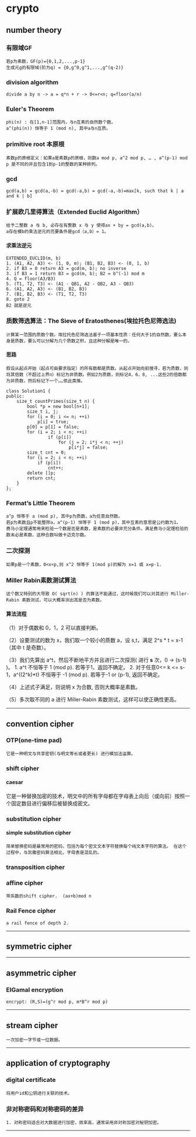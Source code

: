 # crypto
## number theory
### 有限域GF
	若p为素数，GF(p)={0,1,2,...,p-1}
	生成元g的有限域(阶为q) = {0,g^0,g^1,...,g^(q-2)}

### division algorithm
	divide a by n -> a = q*n + r -> 0<=r<n; q=floor(a/n)

### Euler's Theorem
	phi(n) : 在[1,n-1]范围内，与n互素的自然数个数。
	a^(phi(n)) 恒等于 1 (mod n), 其中a与n互质。

### primitive root 本原根
	素数p的原根定义：如果a是素数p的原根，则数a mod p, a^2 mod p, … , a^(p-1) mod p 是不同的并且包含1到p-1的整数的某种排列。
### gcd
	gcd(a,b) = gcd(a,-b) = gcd(-a,b) = gcd(-a,-b)=max[k, such that k | a and k | b]	

### 扩展欧几里得算法（Extended Euclid Algorithm）
	给予二整数 a 与 b, 必存在有整数 x 与 y 使得ax + by = gcd(a,b)。
	a存在模b的乘法逆元的充要条件是gcd（a,b）= 1。
#### 求乘法逆元
```pseudocode
EXTENDED_EUCLID(m, b)
1. (A1, A2, A3) <- (1, 0, m); (B1, B2, B3) <- (0, 1, b)
2. if B3 = 0 return A3 = gcd(m, b); no inverse
3. if B3 = 1 return B3 = gcd(m, b); B2 = b^(-1) mod m
4. Q = floor(A3/B3)
5. (T1, T2, T3) <- (A1 - QB1, A2 - QB2, A3 - QB3)
6. (A1, A2, A3) <- (B1, B2, B3)
7. (B1, B2, B3) <- (T1, T2, T3)
8. goto 2 
B2 就是逆元
```

### 质数筛选算法：The Sieve of Eratosthenes(埃拉托色尼筛选法)
	计算某一范围的质数个数。埃拉托色尼筛选法基于一项基本性质：任何大于1的自然数，要么本身是质数，要么可以分解为几个质数之积，且这种分解是唯一的。
#### 思路
	假设从起点开始（起点可由要求指定）的所有数都是质数。从起点开始向前搜寻，若为质数，则将其倍数（不超过上界n）标记为非质数。例如2为质数，则标记4，6，8, ...这些2的倍数都为非质数，然后标记下一个……依此类推。
```
class Solution1 {
public:
    size_t countPrimes(size_t n) {
        bool *p = new bool[n+1];
        size_t i, j;
        for (i = 0; i <= n; ++i)
            p[i] = true;
        p[0] = p[1] = false;
        for (i = 2; i < n; ++i)
                if (p[i])
                    for (j = 2; i*j < n; ++j)
                        p[i*j] = false;
        size_t cnt = 0;
        for (i = 2; i < n; ++i)
            if (p[i])
                cnt++;
        delete []p;
        return cnt;
    }
};
```	

### Fermat’s Little Theorem
	a^p 恒等于 a (mod p), 其中p为质数，a为任意自然数。
    若p为素数且p不能整除a，a^(p-1) 恒等于 1 (mod p)，其中互素的意思是公约数为1。
	费马小定理通常用来检验一个数是否是素数，是素数的必要非充分条件。满足费马小定理检验的数未必是素数，这种合数叫做卡迈克尔数。

### 二次探测
	如果p是一个素数，0<x<p,则 x^2 恒等于 1(mod p)的解为 x=1 或 x=p-1.

### Miller Rabin素数测试算法
	这个数又特别的大导致 O( sqrt(n) ) 的算法不能通过，这时候我们可以对其进行 Miller-Rabin 素数测试，可以大概率测出其是否为素数。
#### 算法流程
（1）对于偶数和 0，1，2 可以直接判断。

（2）设要测试的数为 x，我们取一个较小的质数 a，设 s,t，满足 2^s * t = x-1（其中 t 是奇数）。

（3）我们先算出 a^t，然后不断地平方并且进行二次探测( 进行 **s** 次，0 -> (s-1) )。
	1. a^t 不恒等于 1 (mod p). 若等于1，返回不确定。
	2. 对于任意0<= k <= s-1，a^((2^k)*t) 不恒等于 -1 (mod p). 若等于-1 or (p-1), 返回不确定。

（4）上述式子满足，则说明 x 为合数, 否则大概率是素数。

（5）多次取不同的 a 进行 Miller-Rabin 素数测试，这样可以使正确性更高。

---
## convention cipher
### OTP(one-time pad)
	它是一种明文与共享密钥(与明文等长或者更长) 进行模加法运算。
### shift cipher
#### caesar
  它是一种替换加密的技术，明文中的所有字母都在字母表上向后（或向前）按照一个固定数目进行偏移后被替换成密文。
### substitution cipher
#### simple substitution cipher
	简单替换密码是最常用的密码，包括为每个密文文本字符替换每个纯文本字符的算法。 在这个过程中，与凯撒密码算法相比，字母表是混乱的。

### transposition cipher
### affine cipher
	带系数的shift cipher.  (ax+b)mod n
### Rail Fence cipher
	a rail fence of depth 2.

---
## symmetric cipher

---
## asymmetric cipher
### EIGamal encryption
	encrypt: (R,S)=(g^r mod p, m*B^r mod p)

---
## stream cipher
	一次加密一字节或一位数据。

---
## application of cryptography
### digital certificate
	将用户id和公钥进行关联的技术。

### 非对称密码和对称密码的差异
	1. 对称密码适合对大数据进行加密，效率高，通常采用非对称加密对秘钥加密。
---